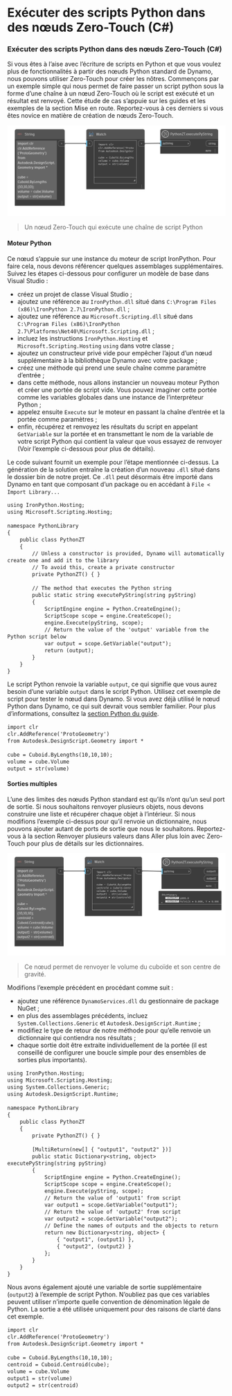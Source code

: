 # Exécuter des scripts Python dans des nœuds Zero-Touch (C#) 

### Exécuter des scripts Python dans des nœuds Zero-Touch (C#) <a href="#executing-python-scripts-in-zero-touch-nodes-c" id="executing-python-scripts-in-zero-touch-nodes-c"></a>

Si vous êtes à l’aise avec l’écriture de scripts en Python et que vous voulez plus de fonctionnalités à partir des nœuds Python standard de Dynamo, nous pouvons utiliser Zero-Touch pour créer les nôtres. Commençons par un exemple simple qui nous permet de faire passer un script python sous la forme d’une chaîne à un nœud Zero-Touch où le script est exécuté et un résultat est renvoyé. Cette étude de cas s’appuie sur les guides et les exemples de la section Mise en route. Reportez-vous à ces derniers si vous êtes novice en matière de création de nœuds Zero-Touch.

![Un nœud Zero-Touch qui exécute une chaîne de script Python](images/python-case-study.png)

> Un nœud Zero-Touch qui exécute une chaîne de script Python

#### Moteur Python <a href="#python-engine" id="python-engine"></a>

Ce nœud s’appuie sur une instance du moteur de script IronPython. Pour faire cela, nous devons référencer quelques assemblages supplémentaires. Suivez les étapes ci-dessous pour configurer un modèle de base dans Visual Studio :

* créez un projet de classe Visual Studio ;
* ajoutez une référence au `IronPython.dll` situé dans `C:\Program Files (x86)\IronPython 2.7\IronPython.dll` ;
* ajoutez une référence au `Microsoft.Scripting.dll` situé dans `C:\Program Files (x86)\IronPython 2.7\Platforms\Net40\Microsoft.Scripting.dll` ;
* incluez les instructions `IronPython.Hosting` et `Microsoft.Scripting.Hosting` `using` dans votre classe ;
* ajoutez un constructeur privé vide pour empêcher l’ajout d’un nœud supplémentaire à la bibliothèque Dynamo avec votre package ;
* créez une méthode qui prend une seule chaîne comme paramètre d’entrée ;
* dans cette méthode, nous allons instancier un nouveau moteur Python et créer une portée de script vide. Vous pouvez imaginer cette portée comme les variables globales dans une instance de l’interpréteur Python ;
* appelez ensuite `Execute` sur le moteur en passant la chaîne d’entrée et la portée comme paramètres ;
* enfin, récupérez et renvoyez les résultats du script en appelant `GetVariable` sur la portée et en transmettant le nom de la variable de votre script Python qui contient la valeur que vous essayez de renvoyer (Voir l’exemple ci-dessous pour plus de détails).

Le code suivant fournit un exemple pour l’étape mentionnée ci-dessus. La génération de la solution entraîne la création d’un nouveau `.dll` situé dans le dossier bin de notre projet. Ce `.dll` peut désormais être importé dans Dynamo en tant que composant d’un package ou en accédant à `File < Import Library...`

```
using IronPython.Hosting;
using Microsoft.Scripting.Hosting;

namespace PythonLibrary
{
    public class PythonZT
    {
        // Unless a constructor is provided, Dynamo will automatically create one and add it to the library
        // To avoid this, create a private constructor
        private PythonZT() { }

        // The method that executes the Python string
        public static string executePyString(string pyString)
        {
            ScriptEngine engine = Python.CreateEngine();
            ScriptScope scope = engine.CreateScope();
            engine.Execute(pyString, scope);
            // Return the value of the 'output' variable from the Python script below
            var output = scope.GetVariable("output");
            return (output);
        }
    }
}
```

Le script Python renvoie la variable `output`, ce qui signifie que vous aurez besoin d’une variable `output` dans le script Python. Utilisez cet exemple de script pour tester le nœud dans Dynamo. Si vous avez déjà utilisé le nœud Python dans Dynamo, ce qui suit devrait vous sembler familier. Pour plus d’informations, consultez la [section Python du guide](http://dynamoprimer.com/en/09\_Custom-Nodes/9-4\_Python.html).

```
import clr
clr.AddReference('ProtoGeometry')
from Autodesk.DesignScript.Geometry import *

cube = Cuboid.ByLengths(10,10,10);
volume = cube.Volume
output = str(volume)
```

#### Sorties multiples <a href="#multiple-outputs" id="multiple-outputs"></a>

L’une des limites des nœuds Python standard est qu’ils n’ont qu’un seul port de sortie. Si nous souhaitons renvoyer plusieurs objets, nous devons construire une liste et récupérer chaque objet à l’intérieur. Si nous modifions l’exemple ci-dessus pour qu’il renvoie un dictionnaire, nous pouvons ajouter autant de ports de sortie que nous le souhaitons. Reportez-vous à la section Renvoyer plusieurs valeurs dans Aller plus loin avec Zero-Touch pour plus de détails sur les dictionnaires.

![Ce nœud permet de renvoyer le volume du cuboïde et son centre de gravité.](images/python-multi-case-study.png)

> Ce nœud permet de renvoyer le volume du cuboïde et son centre de gravité.

Modifions l’exemple précédent en procédant comme suit :

* ajoutez une référence `DynamoServices.dll` du gestionnaire de package NuGet ;
* en plus des assemblages précédents, incluez `System.Collections.Generic` et `Autodesk.DesignScript.Runtime` ;
* modifiez le type de retour de notre méthode pour qu’elle renvoie un dictionnaire qui contiendra nos résultats ;
* chaque sortie doit être extraite individuellement de la portée (il est conseillé de configurer une boucle simple pour des ensembles de sorties plus importants).

```
using IronPython.Hosting;
using Microsoft.Scripting.Hosting;
using System.Collections.Generic;
using Autodesk.DesignScript.Runtime;

namespace PythonLibrary
{
    public class PythonZT
    {
        private PythonZT() { }

        [MultiReturn(new[] { "output1", "output2" })]
        public static Dictionary<string, object> executePyString(string pyString)
        {
            ScriptEngine engine = Python.CreateEngine();
            ScriptScope scope = engine.CreateScope();
            engine.Execute(pyString, scope);
            // Return the value of 'output1' from script
            var output1 = scope.GetVariable("output1");
            // Return the value of 'output2' from script
            var output2 = scope.GetVariable("output2");
            // Define the names of outputs and the objects to return
            return new Dictionary<string, object> {
                { "output1", (output1) },
                { "output2", (output2) }
            };
        }
    }
}
```

Nous avons également ajouté une variable de sortie supplémentaire (`output2`) à l’exemple de script Python. N’oubliez pas que ces variables peuvent utiliser n’importe quelle convention de dénomination légale de Python. La sortie a été utilisée uniquement pour des raisons de clarté dans cet exemple.

```
import clr
clr.AddReference('ProtoGeometry')
from Autodesk.DesignScript.Geometry import *

cube = Cuboid.ByLengths(10,10,10);
centroid = Cuboid.Centroid(cube);
volume = cube.Volume
output1 = str(volume)
output2 = str(centroid)
```
